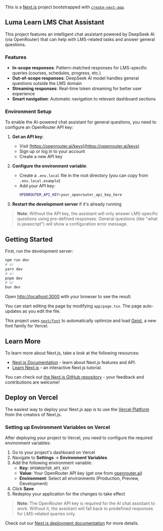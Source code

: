This is a [Next.js](https://nextjs.org) project bootstrapped with [`create-next-app`](https://nextjs.org/docs/app/api-reference/cli/create-next-app).

## Luma Learn LMS Chat Assistant

This project features an intelligent chat assistant powered by DeepSeek AI (via OpenRouter) that can help with LMS-related tasks and answer general questions.

### Features

- **In-scope responses**: Pattern-matched responses for LMS-specific queries (courses, schedules, progress, etc.)
- **Out-of-scope responses**: DeepSeek AI model handles general questions outside the LMS domain
- **Streaming responses**: Real-time token streaming for better user experience
- **Smart navigation**: Automatic navigation to relevant dashboard sections

### Environment Setup

To enable the AI-powered chat assistant for general questions, you need to configure an OpenRouter API key:

1. **Get an API key**:
   - Visit [https://openrouter.ai/keys](https://openrouter.ai/keys)
   - Sign up or log in to your account
   - Create a new API key

2. **Configure the environment variable**:
   - Create a `.env.local` file in the root directory (you can copy from `.env.local.example`)
   - Add your API key:
     ```bash
     OPENROUTER_API_KEY=your_openrouter_api_key_here
     ```

3. **Restart the development server** if it's already running

> **Note**: Without the API key, the assistant will only answer LMS-specific questions using pre-defined responses. General questions (like "what is javascript") will show a configuration error message.

## Getting Started

First, run the development server:

```bash
npm run dev
# or
yarn dev
# or
pnpm dev
# or
bun dev
```

Open [http://localhost:3000](http://localhost:3000) with your browser to see the result.

You can start editing the page by modifying `app/page.tsx`. The page auto-updates as you edit the file.

This project uses [`next/font`](https://nextjs.org/docs/app/building-your-application/optimizing/fonts) to automatically optimize and load [Geist](https://vercel.com/font), a new font family for Vercel.

## Learn More

To learn more about Next.js, take a look at the following resources:

- [Next.js Documentation](https://nextjs.org/docs) - learn about Next.js features and API.
- [Learn Next.js](https://nextjs.org/learn) - an interactive Next.js tutorial.

You can check out [the Next.js GitHub repository](https://github.com/vercel/next.js) - your feedback and contributions are welcome!

## Deploy on Vercel

The easiest way to deploy your Next.js app is to use the [Vercel Platform](https://vercel.com/new?utm_medium=default-template&filter=next.js&utm_source=create-next-app&utm_campaign=create-next-app-readme) from the creators of Next.js.

### Setting up Environment Variables on Vercel

After deploying your project to Vercel, you need to configure the required environment variables:

1. Go to your project's dashboard on Vercel
2. Navigate to **Settings** → **Environment Variables**
3. Add the following environment variable:
   - **Key**: `OPENROUTER_API_KEY`
   - **Value**: Your OpenRouter API key (get one from [openrouter.ai](https://openrouter.ai/))
   - **Environment**: Select all environments (Production, Preview, Development)
4. Click **Save**
5. Redeploy your application for the changes to take effect

> **Note**: The OpenRouter API key is required for the AI chat assistant to work. Without it, the assistant will fall back to predefined responses for LMS-related queries only.

Check out our [Next.js deployment documentation](https://nextjs.org/docs/app/building-your-application/deploying) for more details.
